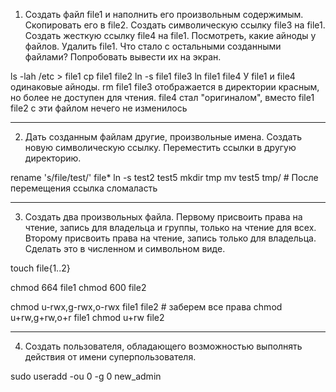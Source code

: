 1. Создать файл file1 и наполнить его произвольным содержимым. Скопировать его в file2. 
Создать символическую ссылку file3 на file1. Создать жесткую ссылку file4 на file1. 
Посмотреть, какие айноды у файлов. Удалить file1. Что стало с остальными созданными файлами? 
Попробовать вывести их на экран.

ls -lah /etc > file1
cp file1 file2
ln -s file1 file3
ln file1 file4
У file1 и file4 одинаковые айноды.
rm file1
file3 отображается в директории красным, но более не доступен для чтения.
file4 стал "оригиналом", вместо file1
file2 с эти файлом нечего не изменилось
___________________________________________


2. Дать созданным файлам другие, произвольные имена. Создать новую символическую ссылку. 
Переместить ссылки в другую директорию.

rename 's/file/test/' file*
ln -s test2 test5
mkdir tmp
mv test5 tmp/       # После перемещения ссылка сломаласть
___________________________________________


3. Создать два произвольных файла. Первому присвоить права на чтение, запись для владельца 
и группы, только на чтение для всех. Второму присвоить права на чтение, запись только для 
владельца. Сделать это в численном и символьном виде.

touch file{1..2}

chmod 664 file1
chmod 600 file2

chmod u-rwx,g-rwx,o-rwx file1 file2     # заберем все права
chmod u+rw,g+rw,o+r file1
chmod u+rw file2
___________________________________________


4. Создать пользователя, обладающего возможностью выполнять действия от имени суперпользователя.

sudo useradd -ou 0 -g 0 new_admin   
